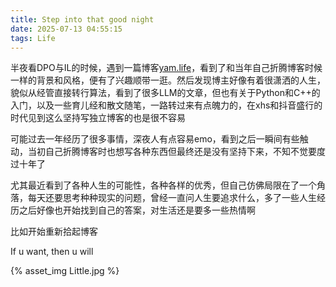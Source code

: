 ```yaml
---
title: Step into that good night
date: 2025-07-13 04:55:15
tags: Life
---
```


半夜看DPO与IL的时候，遇到一篇博客[yam.life](https://yam.gift/)，看到了和当年自己折腾博客时候一样的背景和风格，便有了兴趣顺带一逛。然后发现博主好像有着很潇洒的人生，貌似从经管直接转行算法，看到了很多LLM的文章，但也有关于Python和C++的入门，以及一些育儿经和散文随笔，一路转过来有点魄力的，在xhs和抖音盛行的时代见到这么坚持写独立博客的也是很不容易

可能过去一年经历了很多事情，深夜人有点容易emo，看到之后一瞬间有些触动，当初自己折腾博客时也想写各种东西但最终还是没有坚持下来，不知不觉要度过十年了

尤其最近看到了各种人生的可能性，各种各样的优秀，但自己仿佛局限在了一个角落，每天还要思考种种现实的问题，曾经一直问人生要追求什么，多了一些人生经历之后好像也开始找到自己的答案，对生活还是要多一些热情啊

比如开始重新拾起博客

If u want, then u will

{% asset_img Little.jpg  %}   
